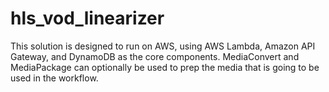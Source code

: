 # hls_vod_linearizer
This solution is designed to run on AWS, using AWS Lambda, Amazon API Gateway, and DynamoDB as the core components. MediaConvert and MediaPackage can optionally be used to prep the media that is going to be used in the workflow.
